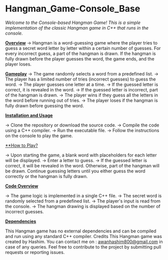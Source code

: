 # Hangman_Game-Console_Base

*Welcome to the Console-based Hangman Game! This is a simple implementation of the classic Hangman game in C++ that runs in the console.*

<ins>**Overview**</ins>
-> Hangman is a word-guessing game where the player tries to guess a secret word letter by letter within a certain number of guesses. For every incorrect guess, a part of the hangman is drawn. If the hangman is fully drawn before the player guesses the word, the game ends, and the player loses.

<ins>**Gameplay**</ins>
-> The game randomly selects a word from a predefined list.
-> The player has a limited number of tries (incorrect guesses) to guess the word.
-> The player guesses one letter at a time.
-> If the guessed letter is correct, it is revealed in the word.
-> If the guessed letter is incorrect, part of the hangman is drawn.
-> The player wins if they guess all the letters in the word before running out of tries.
-> The player loses if the hangman is fully drawn before guessing the word.

<ins>**Installation and Usage**</ins>

-> Clone the repository or download the source code.
-> Compile the code using a C++ compiler.
-> Run the executable file.
-> Follow the instructions on the console to play the game.

<ins>**How to Play?</ins>

-> Upon starting the game, a blank word with placeholders for each letter will be displayed.
-> Enter a letter to guess.
-> If the guessed letter is correct, it will be revealed in the word. Otherwise, part of the hangman will be drawn.
Continue guessing letters until you either guess the word correctly or the hangman is fully drawn.

<ins> **Code Overview**</ins>

-> The game logic is implemented in a single C++ file.
-> The secret word is randomly selected from a predefined list.
-> The player's input is read from the console.
-> The hangman drawing is displayed based on the number of incorrect guesses.

<ins>**Dependencies**</ins>

This Hangman game has no external dependencies and can be compiled and run using any standard C++ compiler.
Credits
This Hangman game was created by Hashim. You can contact me on : awanhashim800@gmail.com in case of any queries.
Feel free to contribute to the project by submitting pull requests or reporting issues.
